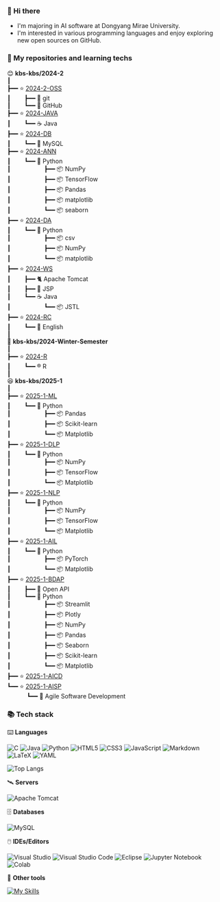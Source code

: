 ### 👋 Hi there

- I'm majoring in AI software at Dongyang Mirae University.
- I'm interested in various programming languages and enjoy exploring new open sources on GitHub.      

### 🍱 My repositories and learning techs    
 
😊 **kbs-kbs/2024-2**      
┃    
┣━━ ⭐ [2024-2-OSS](https://github.com/kbs-kbs/2024-2-OSS)    
┃&emsp;&emsp; ┣━━ 🔱 git   
┃&emsp;&emsp; ┗━━ 🐙 GitHub   
┣━━ ⭐ [2024-JAVA](https://github.com/kbs-kbs/2024-JAVA)   
┃&emsp;&emsp; ┗━━ ☕ Java    
┣━━ ⭐ [2024-DB](https://github.com/kbs-kbs/2024-DB)   
┃&emsp;&emsp; ┗━━ 🐬 MySQL   
┣━━ ⭐ [2024-ANN](https://github.com/kbs-kbs/2024-ANN)   
┃&emsp;&emsp; ┗━━ 🐍 Python        
┃&emsp;&emsp; &emsp;&emsp;&emsp; ┣━━ 📦 NumPy     
┃&emsp;&emsp; &emsp;&emsp;&emsp; ┣━━ 📦 TensorFlow     
┃&emsp;&emsp; &emsp;&emsp;&emsp; ┣━━ 📦 Pandas   
┃&emsp;&emsp; &emsp;&emsp;&emsp; ┣━━ 📦 matplotlib   
┃&emsp;&emsp; &emsp;&emsp;&emsp; ┗━━ 📦 seaborn   
┣━━ ⭐ [2024-DA](https://github.com/kbs-kbs/2024-DA)   
┃&emsp;&emsp; ┗━━ 🐍 Python  
┃&emsp;&emsp; &emsp;&emsp;&emsp; ┣━━ 📦 csv           
┃&emsp;&emsp; &emsp;&emsp;&emsp; ┣━━ 📦 NumPy           
┃&emsp;&emsp; &emsp;&emsp;&emsp; ┗━━ 📦 matplotlib      
┣━━ ⭐ [2024-WS](https://github.com/kbs-kbs/2024-WS)   
┃&emsp;&emsp; ┣━━ 🐈 Apache Tomcat   
┃&emsp;&emsp; ┣━━ 🔄 JSP   
┃&emsp;&emsp; ┗━━ ☕ Java    
┃&emsp;&emsp; &emsp;&emsp;&emsp; ┗━━ 📦 JSTL   
┣━━ ⭐ [2024-RC](https://github.com/kbs-kbs/2024-RC)   
┃&emsp;&emsp; ┗━━ 🍔 English     
┃    
🥶 **kbs-kbs/2024-Winter-Semester**     
┃    
┣━━ ⭐ [2024-R](https://github.com/kbs-kbs/2024-R)    
┃&emsp;&emsp; ┗━━ ®️ R      
┃   
😆 **kbs-kbs/2025-1**     
┃    
┣━━ ⭐ [2025-1-ML](https://github.com/kbs-kbs/2025-1-ML)      
┃&emsp;&emsp; ┗━━ 🐍 Python     
┃&emsp;&emsp; &emsp;&emsp;&emsp; ┣━━ 📦 Pandas     
┃&emsp;&emsp; &emsp;&emsp;&emsp; ┣━━ 📦 Scikit-learn    
┃&emsp;&emsp; &emsp;&emsp;&emsp; ┗━━ 📦 Matplotlib    
┣━━ ⭐ [2025-1-DLP](https://github.com/kbs-kbs/2025-1-DLP)      
┃&emsp;&emsp; ┗━━ 🐍 Python     
┃&emsp;&emsp; &emsp;&emsp;&emsp; ┣━━ 📦 NumPy     
┃&emsp;&emsp; &emsp;&emsp;&emsp; ┣━━ 📦 TensorFlow    
┃&emsp;&emsp; &emsp;&emsp;&emsp; ┗━━ 📦 Matplotlib    
┣━━ ⭐ [2025-1-NLP](https://github.com/kbs-kbs/2025-1-NLP)      
┃&emsp;&emsp; ┗━━ 🐍 Python     
┃&emsp;&emsp; &emsp;&emsp;&emsp; ┣━━ 📦 NumPy     
┃&emsp;&emsp; &emsp;&emsp;&emsp; ┣━━ 📦 TensorFlow    
┃&emsp;&emsp; &emsp;&emsp;&emsp; ┗━━ 📦 Matplotlib    
┣━━ ⭐ [2025-1-AIL](https://github.com/kbs-kbs/2025-1-AIL)         
┃&emsp;&emsp; ┗━━ 🐍 Python     
┃&emsp;&emsp; &emsp;&emsp;&emsp; ┣━━ 📦 PyTorch     
┃&emsp;&emsp; &emsp;&emsp;&emsp; ┗━━ 📦 Matplotlib    
┣━━ ⭐ [2025-1-BDAP](https://github.com/kbs-kbs/2025-1-BDAP)      
┃&emsp;&emsp; ┣━━ 🔑 Open API     
┃&emsp;&emsp; ┗━━ 🐍 Python     
┃&emsp;&emsp; &emsp;&emsp;&emsp; ┣━━ 📦 Streamlit     
┃&emsp;&emsp; &emsp;&emsp;&emsp; ┣━━ 📦 Plotly     
┃&emsp;&emsp; &emsp;&emsp;&emsp; ┣━━ 📦 NumPy     
┃&emsp;&emsp; &emsp;&emsp;&emsp; ┣━━ 📦 Pandas     
┃&emsp;&emsp; &emsp;&emsp;&emsp; ┣━━ 📦 Seaborn     
┃&emsp;&emsp; &emsp;&emsp;&emsp; ┣━━ 📦 Scikit-learn    
┃&emsp;&emsp; &emsp;&emsp;&emsp; ┗━━ 📦 Matplotlib   
┣━━ ⭐ [2025-1-AICD](https://github.com/kbs-kbs/2025-1-AICD)         
┗━━ ⭐ [2025-1-AISP](https://github.com/kbs-kbs/2025-1-AISP)    
&emsp;&emsp;&emsp; ┗━━ 🍤 Agile Software Development    

### 📚 Tech stack
⌨️ **Languages**

![C](https://img.shields.io/badge/C-00599C?style=for-the-badge&logo=c&logoColor=white)
![Java](https://img.shields.io/badge/Java-ED8B00?style=for-the-badge&logo=openjdk&logoColor=white)
![Python](https://img.shields.io/badge/Python-3670A0?style=for-the-badge&logo=python&logoColor=FFDD54)
![HTML5](https://img.shields.io/badge/HTML5-E34F26?style=for-the-badge&logo=html5&logoColor=white)
![CSS3](https://img.shields.io/badge/CSS3-1572B6?style=for-the-badge&logo=css3&logoColor=white)
![JavaScript](https://img.shields.io/badge/JavaScript-323330?style=for-the-badge&logo=javascript&logoColor=F7DF1E)
![Markdown](https://img.shields.io/badge/Markdown-000000?style=for-the-badge&logo=markdown&logoColor=white)
![LaTeX](https://img.shields.io/badge/LaTeX-008080?style=for-the-badge&logo=LaTeX&logoColor=white)
![YAML](https://img.shields.io/badge/YAML-CC1100?style=for-the-badge&logo=yaml&logoColor=white)

![Top Langs](https://github-readme-stats.vercel.app/api/top-langs/?username=kbs-kbs&layout=compact)

🛰️ **Servers**

![Apache Tomcat](https://img.shields.io/badge/Apache%20Tomcat-F8DC75?style=for-the-badge&logo=apache-tomcat&logoColor=black)

🗄️ **Databases**

![MySQL](https://img.shields.io/badge/MySQL-005C84?style=for-the-badge&logo=mysql&logoColor=white)

🖱️ **IDEs/Editors**

![Visual Studio](https://img.shields.io/badge/Visual%20Studio-5C2D91.svg?style=for-the-badge&logo=visual-studio&logoColor=white)
![Visual Studio Code](https://img.shields.io/badge/Visual%20Studio%20Code-0078d7.svg?style=for-the-badge&logo=visual-studio-code&logoColor=white)
![Eclipse](https://img.shields.io/badge/Eclipse-2C2255?style=for-the-badge&logo=eclipse&logoColor=white)
![Jupyter Notebook](https://img.shields.io/badge/Jupyter-F37626.svg?&style=for-the-badge&logo=Jupyter&logoColor=white)
![Colab](https://img.shields.io/badge/Colab-F9AB00?style=for-the-badge&logo=googlecolab&color=525252)


🧰 **Other tools**

[![My Skills](https://skillicons.dev/icons?i=git,github,figma)](https://skillicons.dev)



